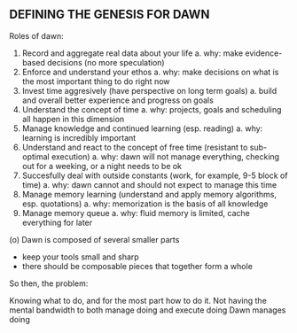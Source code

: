 DEFINING THE GENESIS FOR DAWN
-----------------------------

Roles of dawn:
  1. Record and aggregate real data about your life
    a. why: make evidence-based decisions (no more speculation)
  2. Enforce and understand your ethos
    a. why: make decisions on what is the most important thing to do right now
  3. Invest time aggresively (have perspective on long term goals)
    a. build and overall better experience and progress on goals
  4. Understand the concept of time
    a. why: projects, goals and scheduling all happen in this dimension
  5. Manage knowledge and continued learning (esp. reading)
    a. why: learning is incredibly important
  6. Understand and react to the concept of free time (resistant to sub-optimal execution)
    a. why: dawn will not manage everything, checking out for a weeking, or a night needs to be ok
  7. Succesfully deal with outside constants (work, for example, 9-5 block of time)
    a. why: dawn cannot and should not expect to manage this time
  8. Manage memory learning (understand and apply memory algorithms, esp. quotations)
    a. why: memorization is the basis of all knowledge
  9. Manage memory queue
    a. why: fluid memory is limited, cache everything for later

(o) Dawn is composed of several smaller parts
  - keep your tools small and sharp
  - there should be composable pieces that together form a whole

So then, the problem:

Knowing what to do, and for the most part how to do it.
Not having the mental bandwidth to both manage doing and execute doing
Dawn manages doing








